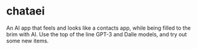 # chataei
An AI app that feels and looks like a contacts app, while being filled to the brim with AI. Use the top of the line GPT-3 and Dalle models, and try out some new items.
